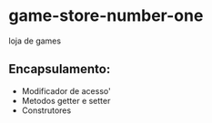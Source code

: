 # game-store-number-one
loja de games

Encapsulamento:
------------------------------------------------
- Modificador de acesso'
- Metodos getter e setter
- Construtores

